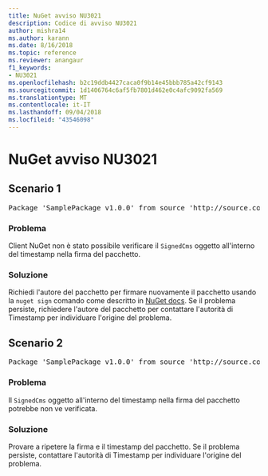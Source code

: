 ```yaml
---
title: NuGet avviso NU3021
description: Codice di avviso NU3021
author: mishra14
ms.author: karann
ms.date: 8/16/2018
ms.topic: reference
ms.reviewer: anangaur
f1_keywords:
- NU3021
ms.openlocfilehash: b2c19ddb4427caca0f9b14e45bbb785a42cf9143
ms.sourcegitcommit: 1d1406764c6af5fb7801d462e0c4afc9092fa569
ms.translationtype: MT
ms.contentlocale: it-IT
ms.lasthandoff: 09/04/2018
ms.locfileid: "43546098"
---
```

# <a name="nuget-warning-nu3021"></a>NuGet avviso NU3021

## <a name="scenario-1"></a>Scenario 1

<pre>Package 'SamplePackage v1.0.0' from source 'http://source.com/index.json': The primary signature's timestamp signature validation failed.</pre>

### <a name="issue"></a>Problema

Client NuGet non è stato possibile verificare il `SignedCms` oggetto all'interno del timestamp nella firma del pacchetto.


### <a name="solution"></a>Soluzione

Richiedi l'autore del pacchetto per firmare nuovamente il pacchetto usando la `nuget sign` comando come descritto in [NuGet docs](https://docs.microsoft.com/en-us/nuget/create-packages/sign-a-package). Se il problema persiste, richiedere l'autore del pacchetto per contattare l'autorità di Timestamp per individuare l'origine del problema.



## <a name="scenario-2"></a>Scenario 2

<pre>Package 'SamplePackage v1.0.0' from source 'http://source.com/index.json': The timestamp signature validation failed.</pre>

### <a name="issue"></a>Problema

Il `SignedCms` oggetto all'interno del timestamp nella firma del pacchetto potrebbe non ve verificata.


### <a name="solution"></a>Soluzione

Provare a ripetere la firma e il timestamp del pacchetto. Se il problema persiste, contattare l'autorità di Timestamp per individuare l'origine del problema.


